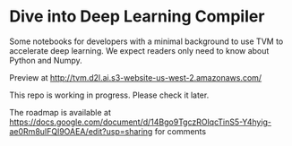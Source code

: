 # Dive into Deep Learning Compiler

Some notebooks for developers with a minimal background to use TVM to accelerate deep learning. We expect readers only need to know about Python and Numpy.

Preview at http://tvm.d2l.ai.s3-website-us-west-2.amazonaws.com/

This repo is working in progress. Please check it later.

The roadmap is available at https://docs.google.com/document/d/14Bgo9TgczROlqcTinS5-Y4hyig-ae0Rm8uIFQl9OAEA/edit?usp=sharing for comments
